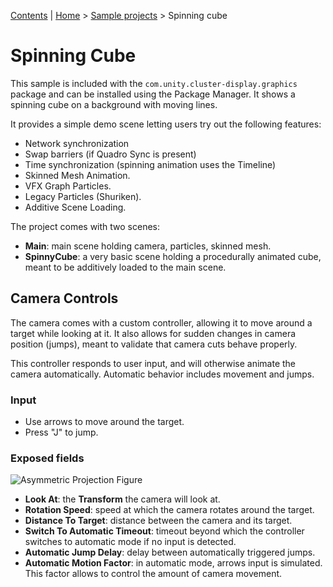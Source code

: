[Contents](TableOfContents.md) | [Home](index.md) > [Sample projects](sample-projects.md) > Spinning cube

# Spinning Cube

This sample is included with the `com.unity.cluster-display.graphics` package and can be installed using the Package Manager. It shows a spinning cube on a background with moving lines.

It provides a simple demo scene letting users try out the following features:
* Network synchronization
* Swap barriers (if Quadro Sync is present)
* Time synchronization (spinning animation uses the Timeline)
* Skinned Mesh Animation.
* VFX Graph Particles.
* Legacy Particles (Shuriken).
* Additive Scene Loading.

The project comes with two scenes:
* **Main**: main scene holding camera, particles, skinned mesh.
* **SpinnyCube**: a very basic scene holding a procedurally animated cube, meant to be additively loaded to the main scene.

## Camera Controls

The camera comes with a custom controller, allowing it to move around a target while looking at it. It also allows for sudden changes in camera position (jumps), meant to validate that camera cuts behave properly.

This controller responds to user input, and will otherwise animate the camera automatically. Automatic behavior includes movement and jumps.

### Input
* Use arrows to move around the target.
* Press "J" to jump.

### Exposed fields
![Asymmetric Projection Figure](images/camctrl-inspector.png)

* **Look At**: the **Transform** the camera will look at.
* **Rotation Speed**: speed at which the camera rotates around the target.
* **Distance To Target**: distance between the camera and its target.
* **Switch To Automatic Timeout**: timeout beyond which the controller switches to automatic mode if no input is detected.
* **Automatic Jump Delay**: delay between automatically triggered jumps.
* **Automatic Motion Factor**: in automatic mode, arrows input is simulated. This factor allows to control the amount of camera movement.
